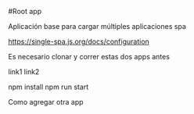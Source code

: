 #Root app

Aplicación base para cargar múltiples aplicaciones spa

https://single-spa.js.org/docs/configuration

Es necesario clonar y correr estas dos apps antes

link1
link2

npm install
npm run start


Como agregar otra app
